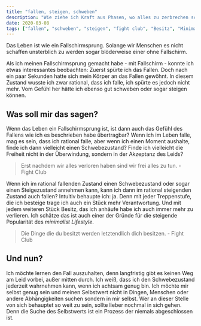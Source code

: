 ```yaml
---
title: "fallen, steigen, schweben"
description: "Wie ziehe ich Kraft aus Phasen, wo alles zu zerbrechen scheint?"
date: 2020-03-08
tags: ["fallen", "schweben", "steigen", "fight club", "Besitz", "Minimalismus", "Achtsamkeit", "Erfolg", "Freiheit", "Aushalten", "Stärke", "Selbstwert", "Prozess", "Angst", "Psychologie"]
---
```


Das Leben ist wie ein Fallschirmsprung. Solange wir Menschen es nicht schaffen unsterblich zu werden sogar blöderweise einer ohne Fallschirm.

Als ich meinen Fallschirmsprung gemacht habe - mit Fallschirm - konnte ich etwas interessantes beobachten: Zuerst spürte ich das Fallen. Doch nach ein paar Sekunden hatte sich mein Körper an das Fallen gewöhnt. In diesem Zustand wusste ich zwar rational, dass ich falle, ich spürte es jedoch nicht mehr. Vom Gefühl her hätte ich ebenso gut schweben oder sogar steigen können.

## Was soll mir das sagen?
Wenn das Leben ein Fallschirmsprung ist, ist dann auch das Gefühl des Fallens wie ich es beschrieben habe übertragbar?
Wenn ich im Leben falle, mag es sein, dass ich rational falle, aber wenn ich einen Moment aushalte, finde ich dann vielleicht einen Schwebezustand? Finde ich vielleicht die Freiheit nicht in der Überwindung, sondern in der Akzeptanz des Leids?

> Erst nachdem wir alles verloren haben sind wir frei alles zu tun. - Fight Club

Wenn ich im rational fallenden Zustand einen Schwebezustand oder sogar einen Steigezustand annehmen kann, kann ich dann im rational steigenden Zustand auch fallen?
Intuitiv behaupte ich: ja. Denn mit jeder Treppenstufe, die ich besteige trage ich auch ein Stück mehr Verantwortung. Und mit jedem weiteren Stück Besitz, das ich anhäufe habe ich auch immer mehr zu verlieren. Ich schätze das ist auch einer der Gründe für die steigende Popularität des _minimalist Lifestyle_. 

> Die Dinge die du besitzt werden letztendlich dich besitzen. - Fight Club

## Und nun?
Ich möchte lernen den Fall auszuhalten, denn langfristig gibt es keinen Weg am Leid vorbei, außer mitten durch. Ich weiß, dass ich den Schwebezustand jederzeit wahrnehmen kann, wenn ich achtsam genug bin.
Ich möchte mir selbst genug sein und meinen Selbstwert nicht in Dingen, Menschen oder andere Abhängigkeiten suchen sondern in mir selbst.
Wer an dieser Stelle von sich behauptet so weit zu sein, sollte lieber nochmal in sich gehen. Denn die Suche des Selbstwerts ist ein Prozess der niemals abgeschlossen ist. 
